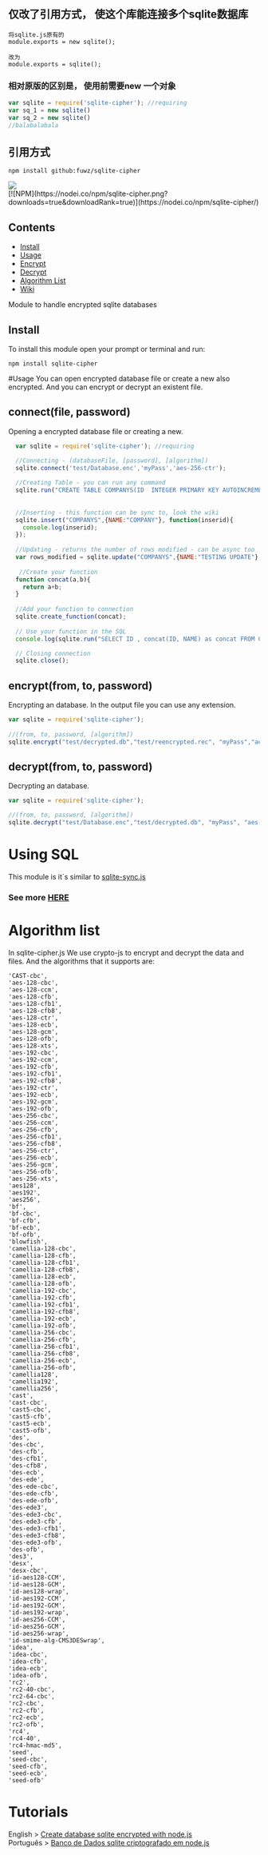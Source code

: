 ## 仅改了引用方式， 使这个库能连接多个sqlite数据库
```
将sqlite.js原有的
module.exports = new sqlite();

改为
module.exports = sqlite();
```

###  相对原版的区别是， 使用前需要new 一个对象
```js
var sqlite = require('sqlite-cipher'); //requiring
var sq_1 = new sqlite()
var sq_2 = new sqlite()
//balabalabala
```

## 引用方式
```shell
npm install github:fuwz/sqlite-cipher
```



<img src="https://github.com/JayrAlencar/sqlite-cipher.js/blob/master/images/logo.png?raw=true"/>
</br>
[![NPM](https://nodei.co/npm/sqlite-cipher.png?downloads=true&downloadRank=true)](https://nodei.co/npm/sqlite-cipher/)
</br>

## Contents
- [Install](#install)
- [Usage](#usage)
- [Encrypt](#encryptfrom-to-password)
- [Decrypt](#decryptfrom-to-password)
- [Algorithm List](#algorithm-list)
- [Wiki](https://github.com/JayrAlencar/sqlite-sync.js/wiki)

Module to handle encrypted sqlite databases
## Install
To install this module open your prompt or terminal and run:
```shell
npm install sqlite-cipher
```
#Usage
You can open encrypted database file or create a new also encrypted. And you can encrypt or decrypt an existent file.

## connect(file, password)
Opening a encrypted database file or creating a new.
```js
  var sqlite = require('sqlite-cipher'); //requiring

  //Connecting - (databaseFile, [password], [algorithm])
  sqlite.connect('test/Database.enc','myPass','aes-256-ctr');
  
  //Creating Table - you can run any command
  sqlite.run("CREATE TABLE COMPANYS(ID  INTEGER PRIMARY KEY AUTOINCREMENT, NAME TEXT NOT NULL);");
  
 
  //Inserting - this function can be sync to, look the wiki
  sqlite.insert("COMPANYS",{NAME:"COMPANY"}, function(inserid){
  	console.log(inserid);
  });
  
  //Updating - returns the number of rows modified - can be async too
  var rows_modified = sqlite.update("COMPANYS",{NAME:"TESTING UPDATE"},{ID:1});
  
   //Create your function
  function concat(a,b){
  	return a+b;
  }
  
  //Add your function to connection
  sqlite.create_function(concat);
  
  // Use your function in the SQL
  console.log(sqlite.run("SELECT ID , concat(ID, NAME) as concat FROM COMPANYS;"));

  // Closing connection 
  sqlite.close();
```

## encrypt(from, to, password)
Encrypting an database. In the output file you can use any extension.
```js
var sqlite = require('sqlite-cipher');
  
//(from, to, password, [algorithm])
sqlite.encrypt("test/decrypted.db","test/reencrypted.rec", "myPass","aes-256-ctr");
```

## decrypt(from, to, password)
Decrypting an database.
```js
var sqlite = require('sqlite-cipher');

//(from, to, password, [algorithm])
sqlite.decrypt("test/Database.enc","test/decrypted.db", "myPass", "aes-256-ctr");
```


# Using SQL
This module is it´s similar to <a href="https://github.com/jayralencar/sqlite-sync.js">sqlite-sync.js</a>
### See more <a href="https://github.com/JayrAlencar/sqlite-sync.js/wiki">HERE</a>

# Algorithm list
In sqlite-cipher.js We use crypto-js to encrypt and decrypt the data and files. And the algorithms that it supports are:
```
'CAST-cbc',
'aes-128-cbc',
'aes-128-ccm',
'aes-128-cfb',
'aes-128-cfb1',
'aes-128-cfb8',
'aes-128-ctr',
'aes-128-ecb',
'aes-128-gcm',
'aes-128-ofb',
'aes-128-xts',
'aes-192-cbc',
'aes-192-ccm',
'aes-192-cfb',
'aes-192-cfb1',
'aes-192-cfb8',
'aes-192-ctr',
'aes-192-ecb',
'aes-192-gcm',
'aes-192-ofb',
'aes-256-cbc',
'aes-256-ccm',
'aes-256-cfb',
'aes-256-cfb1',
'aes-256-cfb8',
'aes-256-ctr',
'aes-256-ecb',
'aes-256-gcm',
'aes-256-ofb',
'aes-256-xts',
'aes128',
'aes192',
'aes256',
'bf',
'bf-cbc',
'bf-cfb',
'bf-ecb',
'bf-ofb',
'blowfish',
'camellia-128-cbc',
'camellia-128-cfb',
'camellia-128-cfb1',
'camellia-128-cfb8',
'camellia-128-ecb',
'camellia-128-ofb',
'camellia-192-cbc',
'camellia-192-cfb',
'camellia-192-cfb1',
'camellia-192-cfb8',
'camellia-192-ecb',
'camellia-192-ofb',
'camellia-256-cbc',
'camellia-256-cfb',
'camellia-256-cfb1',
'camellia-256-cfb8',
'camellia-256-ecb',
'camellia-256-ofb',
'camellia128',
'camellia192',
'camellia256',
'cast',
'cast-cbc',
'cast5-cbc',
'cast5-cfb',
'cast5-ecb',
'cast5-ofb',
'des',
'des-cbc',
'des-cfb',
'des-cfb1',
'des-cfb8',
'des-ecb',
'des-ede',
'des-ede-cbc',
'des-ede-cfb',
'des-ede-ofb',
'des-ede3',
'des-ede3-cbc',
'des-ede3-cfb',
'des-ede3-cfb1',
'des-ede3-cfb8',
'des-ede3-ofb',
'des-ofb',
'des3',
'desx',
'desx-cbc',
'id-aes128-CCM',
'id-aes128-GCM',
'id-aes128-wrap',
'id-aes192-CCM',
'id-aes192-GCM',
'id-aes192-wrap',
'id-aes256-CCM',
'id-aes256-GCM',
'id-aes256-wrap',
'id-smime-alg-CMS3DESwrap',
'idea',
'idea-cbc',
'idea-cfb',
'idea-ecb',
'idea-ofb',
'rc2',
'rc2-40-cbc',
'rc2-64-cbc',
'rc2-cbc',
'rc2-cfb',
'rc2-ecb',
'rc2-ofb',
'rc4',
'rc4-40',
'rc4-hmac-md5',
'seed',
'seed-cbc',
'seed-cfb',
'seed-ecb',
'seed-ofb' 
```

# Tutorials
English > <a href="http://jayralencar.com.br/create-database-sqlite-encrypted-with-node-js/">Create database sqlite encrypted with node.js</a></br>
Português > <a href="http://clubedosgeeks.com.br/banco-de-dados/banco-de-dados-sqlite-criptografado-em-node-js">Banco de Dados sqlite criptografado em node.js</a>
